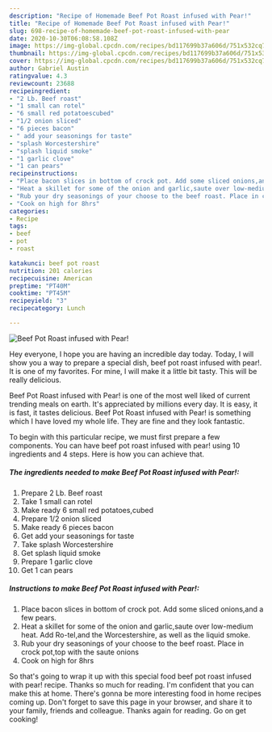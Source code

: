 ```yaml
---
description: "Recipe of Homemade Beef Pot Roast infused with Pear!"
title: "Recipe of Homemade Beef Pot Roast infused with Pear!"
slug: 698-recipe-of-homemade-beef-pot-roast-infused-with-pear
date: 2020-10-30T06:08:58.108Z
image: https://img-global.cpcdn.com/recipes/bd117699b37a606d/751x532cq70/beef-pot-roast-infused-with-pear-recipe-main-photo.jpg
thumbnail: https://img-global.cpcdn.com/recipes/bd117699b37a606d/751x532cq70/beef-pot-roast-infused-with-pear-recipe-main-photo.jpg
cover: https://img-global.cpcdn.com/recipes/bd117699b37a606d/751x532cq70/beef-pot-roast-infused-with-pear-recipe-main-photo.jpg
author: Gabriel Austin
ratingvalue: 4.3
reviewcount: 23688
recipeingredient:
- "2 Lb. Beef roast"
- "1 small can rotel"
- "6 small red potatoescubed"
- "1/2 onion sliced"
- "6 pieces bacon"
- " add your seasonings for taste"
- "splash Worcestershire"
- "splash liquid smoke"
- "1 garlic clove"
- "1 can pears"
recipeinstructions:
- "Place bacon slices in bottom of crock pot. Add some sliced onions,and a few pears."
- "Heat a skillet for some of the onion and garlic,saute over low-medium heat. Add Ro-tel,and the Worcestershire, as well as the liquid smoke."
- "Rub your dry seasonings of your choose to the beef roast. Place in crock pot,top with the saute onions"
- "Cook on high for 8hrs"
categories:
- Recipe
tags:
- beef
- pot
- roast

katakunci: beef pot roast 
nutrition: 201 calories
recipecuisine: American
preptime: "PT40M"
cooktime: "PT45M"
recipeyield: "3"
recipecategory: Lunch

---
```



![Beef Pot Roast infused with Pear!](https://img-global.cpcdn.com/recipes/bd117699b37a606d/751x532cq70/beef-pot-roast-infused-with-pear-recipe-main-photo.jpg)

Hey everyone, I hope you are having an incredible day today. Today, I will show you a way to prepare a special dish, beef pot roast infused with pear!. It is one of my favorites. For mine, I will make it a little bit tasty. This will be really delicious.



Beef Pot Roast infused with Pear! is one of the most well liked of current trending meals on earth. It's appreciated by millions every day. It is easy, it is fast, it tastes delicious. Beef Pot Roast infused with Pear! is something which I have loved my whole life. They are fine and they look fantastic.


To begin with this particular recipe, we must first prepare a few components. You can have beef pot roast infused with pear! using 10 ingredients and 4 steps. Here is how you can achieve that.

<!--inarticleads1-->

##### The ingredients needed to make Beef Pot Roast infused with Pear!:

1. Prepare 2 Lb. Beef roast
1. Take 1 small can rotel
1. Make ready 6 small red potatoes,cubed
1. Prepare 1/2 onion sliced
1. Make ready 6 pieces bacon
1. Get  add your seasonings for taste
1. Take splash Worcestershire
1. Get splash liquid smoke
1. Prepare 1 garlic clove
1. Get 1 can pears




<!--inarticleads2-->

##### Instructions to make Beef Pot Roast infused with Pear!:

1. Place bacon slices in bottom of crock pot. Add some sliced onions,and a few pears.
1. Heat a skillet for some of the onion and garlic,saute over low-medium heat. Add Ro-tel,and the Worcestershire, as well as the liquid smoke.
1. Rub your dry seasonings of your choose to the beef roast. Place in crock pot,top with the saute onions
1. Cook on high for 8hrs




So that's going to wrap it up with this special food beef pot roast infused with pear! recipe. Thanks so much for reading. I'm confident that you can make this at home. There's gonna be more interesting food in home recipes coming up. Don't forget to save this page in your browser, and share it to your family, friends and colleague. Thanks again for reading. Go on get cooking!
